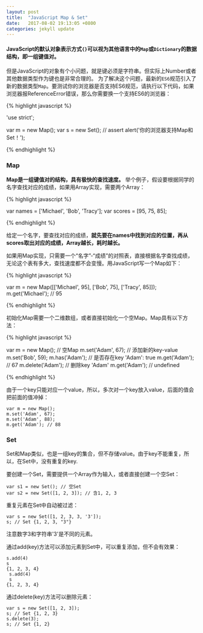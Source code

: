 ```yaml
---
layout: post
title:  "JavaScript Map & Set"
date:   2017-08-02 19:13:05 +0800
categories: jekyll update
---
```


#### JavaScript的默认对象表示方式`{}`可以视为其他语言中的`Map`或`Dictionary`的数据结构，即一组键值对。


但是JavaScript的对象有个小问题，就是键必须是字符串。但实际上Number或者其他数据类型作为键也是非常合理的。
为了解决这个问题，最新的`ES6`规范引入了新的数据类型`Map`。要测试你的浏览器是否支持ES6规范，请执行以下代码，如果浏览器报ReferenceError错误，那么你需要换一个支持ES6的浏览器：

{% highlight javascript %}

'use strict';

var m = new Map();
var s = new Set();
// assert 
alert('你的浏览器支持Map和Set！');

{% endhighlight %}


### Map

**Map是一组键值对的结构，具有极快的查找速度。**
举个例子，假设要根据同学的名字查找对应的成绩，如果用Array实现，需要两个Array：


{% highlight javascript %}

var names = ['Michael', 'Bob', 'Tracy'];
var scores = [95, 75, 85];

{% endhighlight %}

给定一个名字，要查找对应的成绩，**就先要在names中找到对应的位置，再从scores取出对应的成绩，Array越长，耗时越长。**

如果用Map实现，只需要一个“名字”-“成绩”的对照表，直接根据名字查找成绩，无论这个表有多大，查找速度都不会变慢。用JavaScript写一个Map如下：


{% highlight javascript %}

var m = new Map([['Michael', 95], ['Bob', 75], ['Tracy', 85]]);
m.get('Michael'); // 95

{% endhighlight %}


初始化Map需要一个二维数组，或者直接初始化一个空Map。Map具有以下方法：

{% highlight javascript %}

var m = new Map(); // 空Map
m.set('Adam', 67); // 添加新的key-value
m.set('Bob', 59);
m.has('Adam'); // 是否存在key 'Adam': true
m.get('Adam'); // 67
m.delete('Adam'); // 删除key 'Adam'
m.get('Adam'); // undefined

{% endhighlight %}


由于一个key只能对应一个value，所以，多次对一个key放入value，后面的值会把前面的值冲掉：

```
var m = new Map();
m.set('Adam', 67);
m.set('Adam', 88);
m.get('Adam'); // 88
```


### Set
Set和Map类似，也是一组key的集合，但不存储value。由于key不能重复，所以，在Set中，没有重复的key.

要创建一个Set，需要提供一个Array作为输入，或者直接创建一个空Set：

```
var s1 = new Set(); // 空Set
var s2 = new Set([1, 2, 3]); // 含1, 2, 3
```

重复元素在Set中自动被过滤：

```
var s = new Set([1, 2, 3, 3, '3']);
s; // Set {1, 2, 3, "3"}
```

注意数字3和字符串'3'是不同的元素。

通过add(key)方法可以添加元素到Set中，可以重复添加，但不会有效果：

```
s.add(4)
s
{1, 2, 3, 4}
 s.add(4)
 s
{1, 2, 3, 4}
```

通过delete(key)方法可以删除元素：

```
var s = new Set([1, 2, 3]);
s; // Set {1, 2, 3}
s.delete(3);
s; // Set {1, 2}
```                            
                        
                        